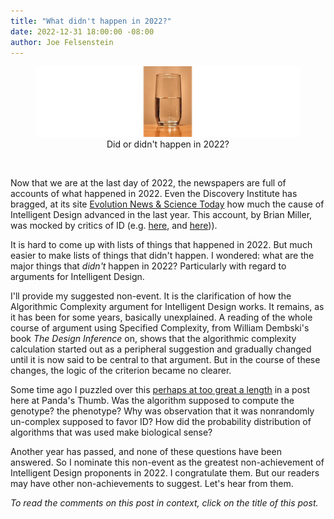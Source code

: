 ```yaml
---
title: "What didn't happen in 2022?"
date: 2022-12-31 18:00:00 -08:00
author: Joe Felsenstein
---
```


<figure><img src="/uploads/2022/GlassHalfFull.jpg" alt=Image of glass-half-full /><figcaption><div align="center">Did or didn't happen in 2022?</div></figcaption></figure>

<p>&nbsp;</p>

Now that we are at the last day of 2022, the newspapers are full of accounts of what happened in 2022.  Even the Discovery Institute has bragged, at its site [Evolution News &amp; Science Today](https://evolutionnews.org/2022/12/the-year-in-review-intelligent-design-grows-in-influence-and-depth/)
how much the cause of Intelligent Design advanced in the last year.  This account, by Brian Miller, was mocked by critics of ID (e.g. [here](https://freethoughtblogs.com/pharyngula/2022/12/30/the-enduring-futility-of-intelligent-design-creationism/),
and [here](https://discourse.peacefulscience.org/t/id-achievements-of-the-year/15635))).

It is hard to come up with lists of things that happened in 2022.  But much easier to make lists of things that didn't happen.  I wondered: what are the major things 
that _didn't_ happen in 2022?  Particularly with regard to arguments for Intelligent Design.

I'll provide my suggested non-event.   It is the clarification of how the Algorithmic Complexity argument for Intelligent Design works.  It remains, as it has been 
for some years, basically unexplained.  A reading of the whole course of argument using Specified Complexity, from William Dembski's book _The Design Inference_ on, 
shows that the algorithmic complexity calculation started out as a peripheral suggestion and gradually changed until it is now said to be central to that 
argument.  But in the course of these changes, the logic of the criterion became no clearer.

Some time ago I puzzled over this [perhaps at too great a length](https://pandasthumb.org/archives/2019/12/Is-Algorithmic-Specified-Complexity-Useless-for-Analyzing-Evolution.html) in a post here at Panda's Thumb.  Was the algorithm supposed to compute the genotype?  the phenotype? 
Why was observation that it was nonrandomly un-complex supposed to favor ID?  How did the probability distribution of algorithms that was used make biological sense? 

Another year has passed, and none of these questions have been answered.  So I nominate this non-event as the greatest non-achievement of Intelligent Design proponents 
in 2022.  I congratulate them.  But our readers may have other non-achievements to suggest.  Let's hear from them.

_To read the comments on this post in context, click on the title of this post._
